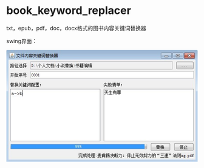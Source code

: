 # book_keyword_replacer
txt，epub，pdf，doc，docx格式的图书内容关键词替换器

swing界面：

![](docs\imgs\Screenshot01120-1616.jpg)
